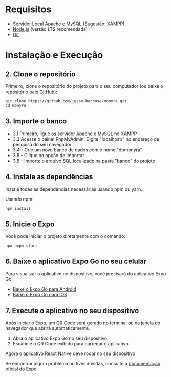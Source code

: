 # Requisitos  

- Servidor Local Apache e MySQL (Sugestão: [XAMPP](https://www.apachefriends.org/pt_br/download.html))
- [Node.js](https://nodejs.org/en/download) (versão LTS recomendada)
- [Git](https://git-scm.com/downloads)

# Instalação e Execução

## 2. Clone o repositório
Primeiro, clone o repositório do projeto para o seu computador (ou baixe o repositório pelo GitHub):  

    git clone https://github.com/jesse-barbosa/monyra.git
    cd monyra

## 3. Importe o banco

- 3.1 Primeiro, ligue os servidor Apache e MySQL no XAMPP
- 3.3 Acesse o painel PhpMyAdmin: Digite "localhost/" no endereço de pesquisa do seu navegador
- 3.4 - Crie um novo banco de dados com o nome "dbmonyra"
- 3.5 - Clique na opção de importar
- 3.6 - Importe o arquivo SQL localizado na pasta "banco" do projeto

## 4. Instale as dependências  
Instale todas as dependências necessárias usando npm ou yarn.  

Usando npm:

    npm install

## 5. Inicie o Expo  
Você pode iniciar o projeto diretamente com o comando:  

    npx expo start

## 6. Baixe o aplicativo Expo Go no seu celular  
Para visualizar o aplicativo no dispositivo, você precisará do aplicativo Expo Go.  

- [Baixe o Expo Go para Android](https://play.google.com/store/apps/details?id=host.exp.exponent)  
- [Baixe o Expo Go para iOS](https://apps.apple.com/app/expo-go/id982107779)  

## 7. Execute o aplicativo no seu dispositivo  
Após iniciar o Expo, um QR Code será gerado no terminal ou na janela do navegador que abrirá automaticamente.  

1. Abra o aplicativo Expo Go no seu dispositivo.  
2. Escaneie o QR Code exibido para carregar o aplicativo.  

Agora o aplicativo React Native deve rodar no seu dispositivo

Se encontrar algum problema ou tiver dúvidas, consulte a [documentação oficial do Expo](https://docs.expo.dev/).
